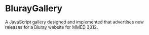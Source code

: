# BlurayGallery

A JavaScript gallery designed and implemented that advertises new releases for a Bluray website for MMED 3012.

